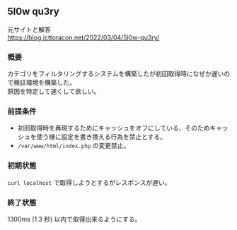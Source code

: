 ## 5l0w qu3ry

元サイトと解答  
https://blog.icttoracon.net/2022/03/04/5l0w-qu3ry/

### 概要

カテゴリをフィルタリングするシステムを構築したが初回取得時になぜか遅いので検証環境を構築した。  
原因を特定して速くして欲しい。

### 前提条件

- 初回取得時を再現するためにキャッシュをオフにしている、そのためキャッシュを使う様に設定を書き換える行為を禁止とする。
- `/var/www/html/index.php` の変更禁止。

### 初期状態

`curl localhost` で取得しようとするがレスポンスが遅い。

### 終了状態

1300ms (1.3 秒) 以内で取得出来るようにする。

